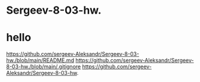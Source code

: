 # Sergeev-8-03-hw.
# hello
  https://github.com/sergeev-Aleksandr/Sergeev-8-03-hw./blob/main/README.md
  https://github.com/sergeev-Aleksandr/Sergeev-8-03-hw./blob/main/.gitignore
  https://github.com/sergeev-Aleksandr/Sergeev-8-03-hw.
